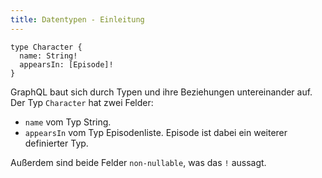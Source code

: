 ```yaml
---
title: Datentypen - Einleitung
---
```


```
type Character {
  name: String!
  appearsIn: [Episode]!
}
```

GraphQL baut sich durch Typen und ihre Beziehungen untereinander auf.<br>
Der Typ `Character` hat zwei Felder:

- `name` vom Typ String.
- `appearsIn` vom Typ Episodenliste. Episode ist dabei ein weiterer definierter Typ.

Außerdem sind beide Felder `non-nullable`, was das `!` aussagt.

